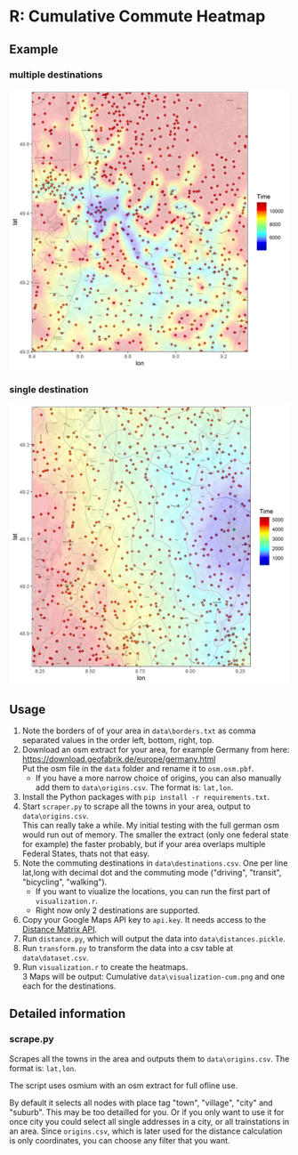 # R: Cumulative Commute Heatmap

## Example

### multiple destinations

![](./.github/visualization-cum.png)

### single destination

![](./.github/visualization-1.png)

## Usage

1. Note the borders of of your area in `data\borders.txt` as comma separated values in the order left, bottom, right, top.
2. Download an osm extract for your area, for example Germany from here: https://download.geofabrik.de/europe/germany.html<br>Put the osm file in the `data` folder and rename it to `osm.osm.pbf`.
    * If you have a more narrow choice of origins, you can also manually add them to `data\origins.csv`. The format is: `lat,lon`.
3. Install the Python packages with `pip install -r requirements.txt`.
4. Start `scraper.py` to scrape all the towns in your area, output to `data\origins.csv`.<br>This can really take a while. My initial testing with the full german osm would run out of memory. The smaller the extract (only one federal state for example) the faster probably, but if your area overlaps multiple Federal States, thats not that easy.
5. Note the commuting destinations in `data\destinations.csv`. One per line lat,long with decimal dot and the commuting mode ("driving", "transit", "bicycling", "walking").
    * If you want to viualize the locations, you can run the first part of `visualization.r`.
    * Right now only 2 destinations are supported.
6. Copy your Google Maps API key to `api.key`. It needs access to the [Distance Matrix API](https://developers.google.com/maps/documentation/distance-matrix/overview).
7. Run `distance.py`, which will output the data into `data\distances.pickle`.
8. Run `transform.py` to transform the data into a csv table at `data\dataset.csv`.
9. Run `visualization.r` to create the heatmaps.<br> 3 Maps will be output: Cumulative `data\visualization-cum.png` and one each for the destinations.

## Detailed information

### scrape.py

Scrapes all the towns in the area and outputs them to `data\origins.csv`. The format is: `lat,lon`.

The script uses osmium with an osm extract for full ofline use.

By default it selects all nodes with place tag "town", "village", "city" and "suburb". This may be too detailled for you. Or if you only want to use it for once city you could select all single addresses in a city, or all trainstations in an area. Since `origins.csv`, which is later used for the distance calculation is only coordinates, you can choose any filter that you want.
